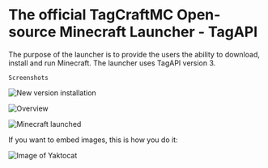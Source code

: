 # The official TagCraftMC Open-source Minecraft Launcher - TagAPI
The purpose of the launcher is to provide the users the ability to download, install and run Minecraft. The launcher uses TagAPI version 3.

```Screenshots```

![New version installation](https://raw.githubusercontent.com/ammarx/TagLauncher_3/master/_html_/install.png)

![Overview](https://raw.githubusercontent.com/ammarx/TagLauncher_3/master/_html_/overview.png)

![Minecraft launched](http://i.imgur.com/fzTqsC4.png)

If you want to embed images, this is how you do it:

![Image of Yaktocat](https://octodex.github.com/images/yaktocat.png)
